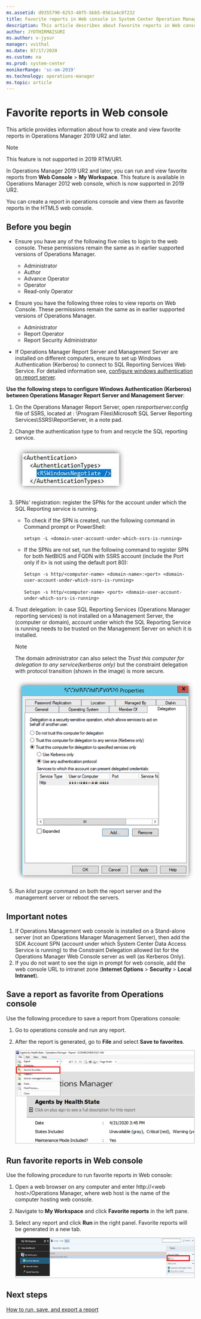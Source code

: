 ```yaml
---
ms.assetid: d9355790-6253-48f5-bbb5-0561a4c8f232
title: Favorite reports in Web console in System Center Operation Manager
description: This article describes about Favorite reports in Web console
author: JYOTHIRMAISURI
ms.author: v-jysur
manager: vvithal
ms.date: 07/17/2020
ms.custom: na
ms.prod: system-center
monikerRange: 'sc-om-2019'
ms.technology: operations-manager
ms.topic: article
---
```


# Favorite reports in Web console

This article provides information about how to create and view favorite reports in Operations Manager 2019 UR2 and later.

> [!Note]
> This feature is not supported in 2019 RTM/UR1.

In Operations Manager 2019 UR2 and later, you can run and view favorite reports from **Web Console** > **My Workspace**. This feature is available in Operations Manager 2012 web console, which is now supported in 2019 UR2.

You can create a report in operations console and view them as favorite reports in the HTML5 web console.

## Before you begin

- Ensure you have any of the following five roles to login to the web console. These permissions remain the same as in earlier supported versions of Operations Manager.  

   - Administrator
   - Author
   - Advance Operator
   - Operator
   - Read-only Operator

- Ensure you have the following three roles to view reports on Web Console. These permissions remain the same as in earlier supported versions of Operations Manager.  

   - Administrator
   - Report Operator
   - Report Security Administrator

- If Operations Manager Report Server and Management Server are installed on different computers, ensure to set up Windows Authentication (Kerberos) to connect to SQL Reporting Services Web Service. For detailed information see, [configure windows authentication on report server](https://docs.microsoft.com/sql/reporting-services/security/configure-windows-authentication-on-the-report-server?view=sql-server-ver15).

**Use the following steps to configure Windows Authentication (Kerberos) between Operations Manager Report Server and Management Server**:

1. On the Operations Manager Report Server, open *rsreportserver.config* file of SSRS, located at <PATH>: \Program Files\Microsoft SQL Server Reporting Services\SSRS\ReportServer, in a note pad.

2. Change the authentication type to *<RSWindowsNegotiate />* from *<RSWindowsNTLM />* and recycle the SQL reporting service.

   ![Windows authentication](./media/favorite-reports/windows-authentication.png)

3. SPNs' registration: register the SPNs for the account under which the SQL Reporting service is running.

    - To check if the SPN is created, run the following command in Command prompt or PowerShell:

        ```
        setspn -L <domain-user-account-under-which-ssrs-is-running>

        ```

    - If the SPNs are not set, run the following  command to register SPN for both NetBIOS and FQDN with SSRS account (include the Port only if it> is not using the default port 80):
        ```
        Setspn -s http/<computer-name> <domain-name>:<port> <domain-user-account-under-which-ssrs-is-running>

        Setspn -s http/<computer-name> <port> <domain-user-account-under-which-ssrs-is-running>

        ```

4.	Trust delegation: In case SQL Reporting Services (Operations Manager reporting services) is not installed on a Management Server, the (computer or domain), account under which the SQL Reporting Service is running needs to be trusted on the Management Server on which it is installed.

     >[!NOTE]
     > The domain administrator can also select the *Trust this computer for delegation to any service(kerberos only)* but the constraint delegation with protocol transition (shown in the image) is more secure.

     ![Trust delegation](./media/favorite-reports/trust-delegation.png)


5.	Run *klist* purge command on both the report server and the management server or reboot the servers.

## Important notes

1.	If Operations Management web console is installed on a Stand-alone server (not an Operations Manager Management  Server), then  add the SDK Account SPN (account under which System Center Data Access Service is running) to the Constraint Delegation allowed list for the Operations Manager Web Console server as well (as Kerberos Only).
2.	If you do not want to see the sign in prompt for web console, add the web console URL to intranet zone (**Internet Options** > **Security** > **Local Intranet**).


## Save a report as favorite from Operations console

Use the following procedure to save a report from Operations console:

1. Go to operations console and run any report.
2. After the report is generated, go to **File** and select **Save to favorites**.

   ![Agents health state](./media/favorite-reports/agents-health-state.png)

## Run favorite reports in Web console

Use the following procedure to run favorite reports in Web console:

1. Open a web browser on any computer and enter http://\<web host>/Operations Manager, where web host is the name of the computer hosting web console.
2. Navigate to **My Workspace** and click **Favorite reports** in the left pane.
3. Select any report and click **Run** in the right panel. Favorite reports will be generated in a new tab.

    ![My workspace](./media/favorite-reports/my-workspace-fav-reports.png)


## Next steps

[How to run, save, and export a report](manage-reports-run-save-export.md)
